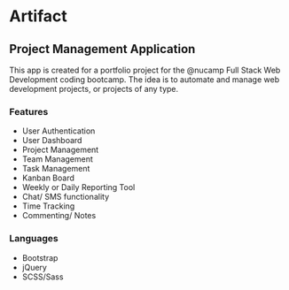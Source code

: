 # Artifact
## Project Management Application
This app is created for a portfolio project for the @nucamp Full Stack Web Development coding bootcamp. The idea is to automate and manage web development projects, or projects of any type.
 
### Features
* User Authentication<br>
* User Dashboard<br>
* Project Management<br>
* Team Management<br>
* Task Management<br>
* Kanban Board<br>
* Weekly or Daily Reporting Tool<br>
* Chat/ SMS functionality<br>
* Time Tracking<br>
* Commenting/ Notes<br>

### Languages
* Bootstrap <br>
* jQuery<br>
* SCSS/Sass<br>
